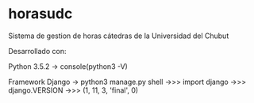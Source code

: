 # horasudc
Sistema de gestion de horas cátedras de la Universidad del Chubut

Desarrollado con:

Python 3.5.2 
-> console(python3 -V)

Framework Django
-> python3 manage.py shell
  ->>> import django
  ->>> django.VERSION
  ->>> (1, 11, 3, 'final', 0)
  
  
